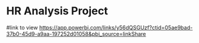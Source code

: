 # HR Analysis Project
#link to view https://app.powerbi.com/links/y56dQSGUzf?ctid=05ae9bad-37b0-45d9-a9aa-197252d01058&pbi_source=linkShare
